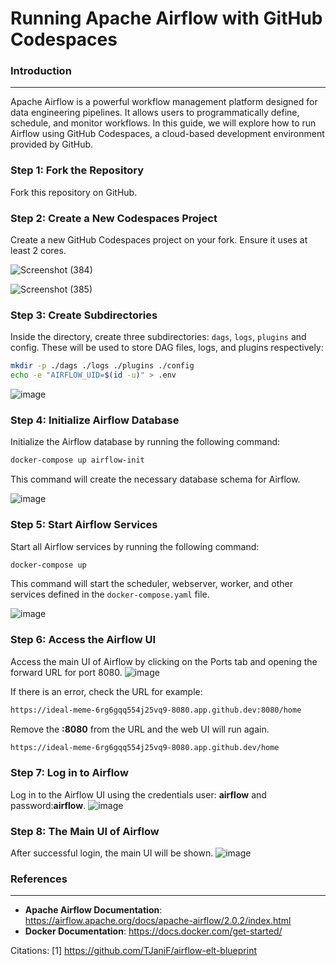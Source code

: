 **Running Apache Airflow with GitHub Codespaces**
================================================

### Introduction
----------------

Apache Airflow is a powerful workflow management platform designed for data engineering pipelines. It allows users to programmatically define, schedule, and monitor workflows. In this guide, we will explore how to run Airflow using GitHub Codespaces, a cloud-based development environment provided by GitHub.

### Step 1: Fork the Repository
Fork this repository on GitHub.

### Step 2: Create a New Codespaces Project
Create a new GitHub Codespaces project on your fork. Ensure it uses at least 2 cores.

![Screenshot (384)](https://github.com/ikhsannur1996/airflow-codespace/assets/32507742/097e99ad-b186-4fa4-8c6a-b12655deafba)

![Screenshot (385)](https://github.com/ikhsannur1996/airflow-codespace/assets/32507742/c2ef5a17-2862-4948-8033-42fc29aab90f)

### Step 3: Create Subdirectories
Inside the directory, create three subdirectories: `dags`, `logs`, `plugins` and config. These will be used to store DAG files, logs, and plugins respectively:
```bash
mkdir -p ./dags ./logs ./plugins ./config
echo -e "AIRFLOW_UID=$(id -u)" > .env
```

![image](https://github.com/ikhsannur1996/airflow-codespace/assets/32507742/ff475473-c753-49dd-91b4-23ff9484db2b)


### Step 4: Initialize Airflow Database
Initialize the Airflow database by running the following command:
```bash
docker-compose up airflow-init
```
This command will create the necessary database schema for Airflow.

![image](https://github.com/ikhsannur1996/airflow-codespace/assets/32507742/a49306fd-1222-4321-8d75-2972664cf371)



### Step 5: Start Airflow Services
Start all Airflow services by running the following command:
```bash
docker-compose up
```
This command will start the scheduler, webserver, worker, and other services defined in the `docker-compose.yaml` file.


![image](https://github.com/ikhsannur1996/airflow-codespace/assets/32507742/4de3a603-6c93-43cf-92a9-9afc242bae68)


### Step 6: Access the Airflow UI
Access the main UI of Airflow by clicking on the Ports tab and opening the forward URL for port 8080. 
![image](https://github.com/ikhsannur1996/airflow-codespace/assets/32507742/941804da-5c0d-4d7d-8f21-39791308c85b)

If there is an error, check the URL for example:
```bash
https://ideal-meme-6rg6gqq554j25vq9-8080.app.github.dev:8080/home
```
Remove the **:8080** from the URL and the web UI will run again.
```bash
https://ideal-meme-6rg6gqq554j25vq9-8080.app.github.dev/home
```
### Step 7: Log in to Airflow
Log in to the Airflow UI using the credentials user: **airflow** and password:**airflow**.
![image](https://github.com/ikhsannur1996/airflow-codespace/assets/32507742/03f6d366-9c31-4605-a353-c4eae56da6c0)


### Step 8: The Main UI of Airflow
After successful login, the main UI will be shown.
![image](https://github.com/ikhsannur1996/airflow-codespace/assets/32507742/eea5383c-ab70-48da-afe0-9eae828ee966)


### References
--------------

- **Apache Airflow Documentation**: https://airflow.apache.org/docs/apache-airflow/2.0.2/index.html
- **Docker Documentation**: https://docs.docker.com/get-started/

Citations:
[1] https://github.com/TJaniF/airflow-elt-blueprint
